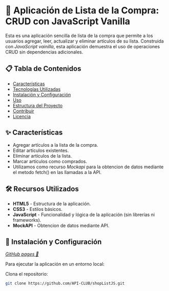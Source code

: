 # 🛒 **Aplicación de Lista de la Compra: CRUD con JavaScript Vanilla**

Esta es una aplicación sencilla de lista de la compra que permite a los usuarios agregar, leer, actualizar y eliminar artículos de su lista. Construida con _JavaScript vainilla_, esta aplicación demuestra el uso de operaciones CRUD sin dependencias adicionales.

## 📋 Tabla de Contenidos

- [Características](#características)
- [Tecnologías Utilizadas](#tecnologías-utilizadas)
- [Instalación y Configuración](#instalación-y-configuración)
- [Uso](#uso)
- [Estructura del Proyecto](#estructura-del-proyecto)
- [Contribuir](#contribuir)
- [Licencia](#licencia)

## ✨ Características

- Agregar artículos a la lista de la compra.
- Editar artículos existentes.
- Eliminar artículos de la lista.
- Marcar artículos como comprados.
- Utilizamos como recurso _Mockapi_ para la obtencion de datos mediante el metodo fetch() en las llamadas a la API.

## 🛠 Recursos Utilizados

- **HTML5** - Estructura de la aplicación.
- **CSS3** - Estilos básicos.
- **JavaScript** - Funcionalidad y lógica de la aplicación (sin librerías ni frameworks).
- **MockAPI** - Obtencion de datos mediante API.

## 🚀 Instalación y Configuración

[_GitHub pages 🔗_](https://api-club.github.io/shopListJS/)

Para ejecutar la aplicación en un entorno local:

Clona el repositorio:

```bash
git clone https://github.com/API-CLUB/shopListJS.git
```
